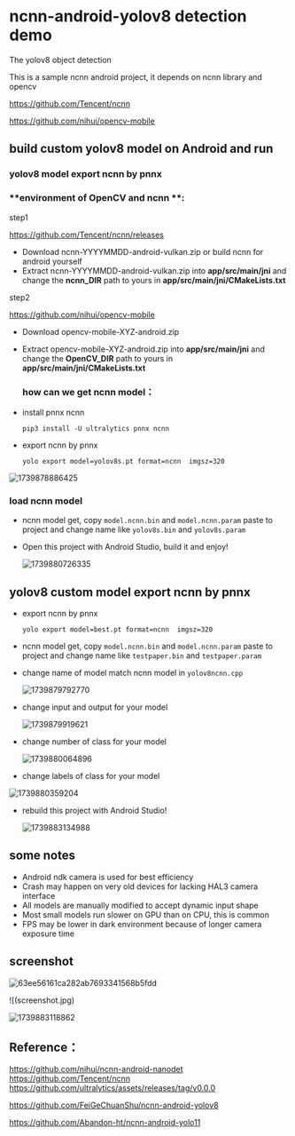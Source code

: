 
# ncnn-android-yolov8 detection demo

The yolov8 object detection

This is a sample ncnn android project, it depends on ncnn library and opencv

https://github.com/Tencent/ncnn

https://github.com/nihui/opencv-mobile


## build custom yolov8 model on Android and run


### yolov8 model export ncnn by pnnx 

### **environment of OpenCV and ncnn **:

step1

<https://github.com/Tencent/ncnn/releases>

- Download ncnn-YYYYMMDD-android-vulkan.zip or build ncnn for android yourself
- Extract ncnn-YYYYMMDD-android-vulkan.zip into **app/src/main/jni** and change the **ncnn_DIR** path to yours in **app/src/main/jni/CMakeLists.txt**

step2

<https://github.com/nihui/opencv-mobile>

- Download opencv-mobile-XYZ-android.zip

- Extract opencv-mobile-XYZ-android.zip into **app/src/main/jni** and change the **OpenCV_DIR** path to yours in **app/src/main/jni/CMakeLists.txt**

  ### **how can we get ncnn model**：

* install pnnx ncnn

  ```
  pip3 install -U ultralytics pnnx ncnn
  ```

* export ncnn by pnnx

  ```
  yolo export model=yolov8s.pt format=ncnn  imgsz=320
  ```

![1739878886425](C:\Users\liuhs\AppData\Roaming\Typora\typora-user-images\1739878886425.png)

### load ncnn model

* ncnn model get,  copy `model.ncnn.bin` and `model.ncnn.param` paste to project and change name like `yolov8s.bin` and `yolov8s.param`

* Open this project with Android Studio, build it and enjoy!

  ![1739880726335](C:\Users\liuhs\AppData\Roaming\Typora\typora-user-images\1739880726335.png)

## yolov8 custom model export ncnn by pnnx 
* export ncnn by pnnx

  ```
  yolo export model=best.pt format=ncnn  imgsz=320
  ```

* ncnn model get,  copy `model.ncnn.bin` and `model.ncnn.param` paste to project and change name like `testpaper.bin` and `testpaper.param`

* change name of model match ncnn model  in `yolov8ncnn.cpp`

  ![1739879792770](C:\Users\liuhs\AppData\Roaming\Typora\typora-user-images\1739879792770.png)

* change input and output for your model

  ![1739879919621](C:\Users\liuhs\AppData\Roaming\Typora\typora-user-images\1739879919621.png)

* change number of class for your model

  ![1739880064896](C:\Users\liuhs\AppData\Roaming\Typora\typora-user-images\1739880064896.png)

* change labels of class for your model

![1739880359204](C:\Users\liuhs\AppData\Roaming\Typora\typora-user-images\1739880359204.png)

* rebuild this project with Android Studio!

  ![1739883134988](C:\Users\liuhs\AppData\Roaming\Typora\typora-user-images\1739883134988.png)

## some notes
* Android ndk camera is used for best efficiency
* Crash may happen on very old devices for lacking HAL3 camera interface
* All models are manually modified to accept dynamic input shape
* Most small models run slower on GPU than on CPU, this is common
* FPS may be lower in dark environment because of longer camera exposure time

## screenshot
![63ee56161ca282ab7693341568b5fdd](C:\Users\liuhs\Desktop\63ee56161ca282ab7693341568b5fdd.jpg)

![(screenshot.jpg)

![1739883118862](C:\Users\liuhs\AppData\Roaming\Typora\typora-user-images\1739883118862.png)

## Reference：  
https://github.com/nihui/ncnn-android-nanodet  
https://github.com/Tencent/ncnn  
https://github.com/ultralytics/assets/releases/tag/v0.0.0

https://github.com/FeiGeChuanShu/ncnn-android-yolov8

https://github.com/Abandon-ht/ncnn-android-yolo11
